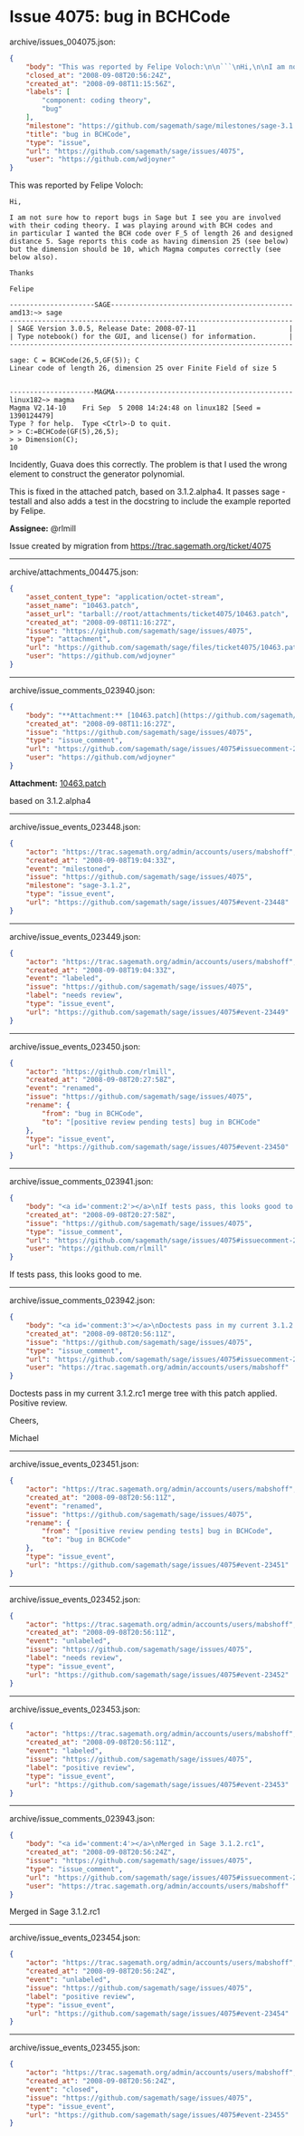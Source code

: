 # Issue 4075: bug in BCHCode

archive/issues_004075.json:
```json
{
    "body": "This was reported by Felipe Voloch:\n\n```\nHi,\n\nI am not sure how to report bugs in Sage but I see you are involved\nwith their coding theory. I was playing around with BCH codes and\nin particular I wanted the BCH code over F_5 of length 26 and designed\ndistance 5. Sage reports this code as having dimension 25 (see below)\nbut the dimension should be 10, which Magma computes correctly (see\nbelow also).\n\nThanks \n\nFelipe\n\n---------------------SAGE---------------------------------------------\namd13:~> sage\n----------------------------------------------------------------------\n| SAGE Version 3.0.5, Release Date: 2008-07-11                       |\n| Type notebook() for the GUI, and license() for information.        |\n----------------------------------------------------------------------\n\nsage: C = BCHCode(26,5,GF(5)); C\nLinear code of length 26, dimension 25 over Finite Field of size 5\n\n\n---------------------MAGMA--------------------------------------------\nlinux182~> magma\nMagma V2.14-10    Fri Sep  5 2008 14:24:48 on linux182 [Seed = 1390124479]\nType ? for help.  Type <Ctrl>-D to quit.\n> > C:=BCHCode(GF(5),26,5); \n> > Dimension(C);\n10\n```\n\nIncidently, Guava does this correctly. The problem is that I used the wrong element to construct the generator polynomial. \n\nThis is fixed in the attached patch, based on 3.1.2.alpha4. It passes sage -testall and also adds a test in the docstring to include the example reported by Felipe.\n\n**Assignee:** @rlmill\n\nIssue created by migration from https://trac.sagemath.org/ticket/4075\n\n",
    "closed_at": "2008-09-08T20:56:24Z",
    "created_at": "2008-09-08T11:15:56Z",
    "labels": [
        "component: coding theory",
        "bug"
    ],
    "milestone": "https://github.com/sagemath/sage/milestones/sage-3.1.2",
    "title": "bug in BCHCode",
    "type": "issue",
    "url": "https://github.com/sagemath/sage/issues/4075",
    "user": "https://github.com/wdjoyner"
}
```
This was reported by Felipe Voloch:

```
Hi,

I am not sure how to report bugs in Sage but I see you are involved
with their coding theory. I was playing around with BCH codes and
in particular I wanted the BCH code over F_5 of length 26 and designed
distance 5. Sage reports this code as having dimension 25 (see below)
but the dimension should be 10, which Magma computes correctly (see
below also).

Thanks 

Felipe

---------------------SAGE---------------------------------------------
amd13:~> sage
----------------------------------------------------------------------
| SAGE Version 3.0.5, Release Date: 2008-07-11                       |
| Type notebook() for the GUI, and license() for information.        |
----------------------------------------------------------------------

sage: C = BCHCode(26,5,GF(5)); C
Linear code of length 26, dimension 25 over Finite Field of size 5


---------------------MAGMA--------------------------------------------
linux182~> magma
Magma V2.14-10    Fri Sep  5 2008 14:24:48 on linux182 [Seed = 1390124479]
Type ? for help.  Type <Ctrl>-D to quit.
> > C:=BCHCode(GF(5),26,5); 
> > Dimension(C);
10
```

Incidently, Guava does this correctly. The problem is that I used the wrong element to construct the generator polynomial. 

This is fixed in the attached patch, based on 3.1.2.alpha4. It passes sage -testall and also adds a test in the docstring to include the example reported by Felipe.

**Assignee:** @rlmill

Issue created by migration from https://trac.sagemath.org/ticket/4075





---

archive/attachments_004475.json:
```json
{
    "asset_content_type": "application/octet-stream",
    "asset_name": "10463.patch",
    "asset_url": "tarball://root/attachments/ticket4075/10463.patch",
    "created_at": "2008-09-08T11:16:27Z",
    "issue": "https://github.com/sagemath/sage/issues/4075",
    "type": "attachment",
    "url": "https://github.com/sagemath/sage/files/ticket4075/10463.patch",
    "user": "https://github.com/wdjoyner"
}
```



---

archive/issue_comments_023940.json:
```json
{
    "body": "**Attachment:** [10463.patch](https://github.com/sagemath/sage/files/ticket4075/10463.patch)\n\nbased on 3.1.2.alpha4",
    "created_at": "2008-09-08T11:16:27Z",
    "issue": "https://github.com/sagemath/sage/issues/4075",
    "type": "issue_comment",
    "url": "https://github.com/sagemath/sage/issues/4075#issuecomment-23940",
    "user": "https://github.com/wdjoyner"
}
```

**Attachment:** [10463.patch](https://github.com/sagemath/sage/files/ticket4075/10463.patch)

based on 3.1.2.alpha4



---

archive/issue_events_023448.json:
```json
{
    "actor": "https://trac.sagemath.org/admin/accounts/users/mabshoff",
    "created_at": "2008-09-08T19:04:33Z",
    "event": "milestoned",
    "issue": "https://github.com/sagemath/sage/issues/4075",
    "milestone": "sage-3.1.2",
    "type": "issue_event",
    "url": "https://github.com/sagemath/sage/issues/4075#event-23448"
}
```



---

archive/issue_events_023449.json:
```json
{
    "actor": "https://trac.sagemath.org/admin/accounts/users/mabshoff",
    "created_at": "2008-09-08T19:04:33Z",
    "event": "labeled",
    "issue": "https://github.com/sagemath/sage/issues/4075",
    "label": "needs review",
    "type": "issue_event",
    "url": "https://github.com/sagemath/sage/issues/4075#event-23449"
}
```



---

archive/issue_events_023450.json:
```json
{
    "actor": "https://github.com/rlmill",
    "created_at": "2008-09-08T20:27:58Z",
    "event": "renamed",
    "issue": "https://github.com/sagemath/sage/issues/4075",
    "rename": {
        "from": "bug in BCHCode",
        "to": "[positive review pending tests] bug in BCHCode"
    },
    "type": "issue_event",
    "url": "https://github.com/sagemath/sage/issues/4075#event-23450"
}
```



---

archive/issue_comments_023941.json:
```json
{
    "body": "<a id='comment:2'></a>\nIf tests pass, this looks good to me.",
    "created_at": "2008-09-08T20:27:58Z",
    "issue": "https://github.com/sagemath/sage/issues/4075",
    "type": "issue_comment",
    "url": "https://github.com/sagemath/sage/issues/4075#issuecomment-23941",
    "user": "https://github.com/rlmill"
}
```

<a id='comment:2'></a>
If tests pass, this looks good to me.



---

archive/issue_comments_023942.json:
```json
{
    "body": "<a id='comment:3'></a>\nDoctests pass in my current 3.1.2.rc1 merge tree with this patch applied. Positive review.\n\nCheers,\n\nMichael",
    "created_at": "2008-09-08T20:56:11Z",
    "issue": "https://github.com/sagemath/sage/issues/4075",
    "type": "issue_comment",
    "url": "https://github.com/sagemath/sage/issues/4075#issuecomment-23942",
    "user": "https://trac.sagemath.org/admin/accounts/users/mabshoff"
}
```

<a id='comment:3'></a>
Doctests pass in my current 3.1.2.rc1 merge tree with this patch applied. Positive review.

Cheers,

Michael



---

archive/issue_events_023451.json:
```json
{
    "actor": "https://trac.sagemath.org/admin/accounts/users/mabshoff",
    "created_at": "2008-09-08T20:56:11Z",
    "event": "renamed",
    "issue": "https://github.com/sagemath/sage/issues/4075",
    "rename": {
        "from": "[positive review pending tests] bug in BCHCode",
        "to": "bug in BCHCode"
    },
    "type": "issue_event",
    "url": "https://github.com/sagemath/sage/issues/4075#event-23451"
}
```



---

archive/issue_events_023452.json:
```json
{
    "actor": "https://trac.sagemath.org/admin/accounts/users/mabshoff",
    "created_at": "2008-09-08T20:56:11Z",
    "event": "unlabeled",
    "issue": "https://github.com/sagemath/sage/issues/4075",
    "label": "needs review",
    "type": "issue_event",
    "url": "https://github.com/sagemath/sage/issues/4075#event-23452"
}
```



---

archive/issue_events_023453.json:
```json
{
    "actor": "https://trac.sagemath.org/admin/accounts/users/mabshoff",
    "created_at": "2008-09-08T20:56:11Z",
    "event": "labeled",
    "issue": "https://github.com/sagemath/sage/issues/4075",
    "label": "positive review",
    "type": "issue_event",
    "url": "https://github.com/sagemath/sage/issues/4075#event-23453"
}
```



---

archive/issue_comments_023943.json:
```json
{
    "body": "<a id='comment:4'></a>\nMerged in Sage 3.1.2.rc1",
    "created_at": "2008-09-08T20:56:24Z",
    "issue": "https://github.com/sagemath/sage/issues/4075",
    "type": "issue_comment",
    "url": "https://github.com/sagemath/sage/issues/4075#issuecomment-23943",
    "user": "https://trac.sagemath.org/admin/accounts/users/mabshoff"
}
```

<a id='comment:4'></a>
Merged in Sage 3.1.2.rc1



---

archive/issue_events_023454.json:
```json
{
    "actor": "https://trac.sagemath.org/admin/accounts/users/mabshoff",
    "created_at": "2008-09-08T20:56:24Z",
    "event": "unlabeled",
    "issue": "https://github.com/sagemath/sage/issues/4075",
    "label": "positive review",
    "type": "issue_event",
    "url": "https://github.com/sagemath/sage/issues/4075#event-23454"
}
```



---

archive/issue_events_023455.json:
```json
{
    "actor": "https://trac.sagemath.org/admin/accounts/users/mabshoff",
    "created_at": "2008-09-08T20:56:24Z",
    "event": "closed",
    "issue": "https://github.com/sagemath/sage/issues/4075",
    "type": "issue_event",
    "url": "https://github.com/sagemath/sage/issues/4075#event-23455"
}
```
